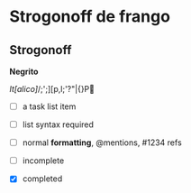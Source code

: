 # Strogonoff de frango

## Strogonoff

**Negrito**

_It[alico]_/;'\;][p,l;'?"|{}P:chicken:

- [ ] a task list item
- [ ] list syntax required
- [ ] normal **formatting**, @mentions, #1234 refs
- [ ] incomplete
- [x] completed 

